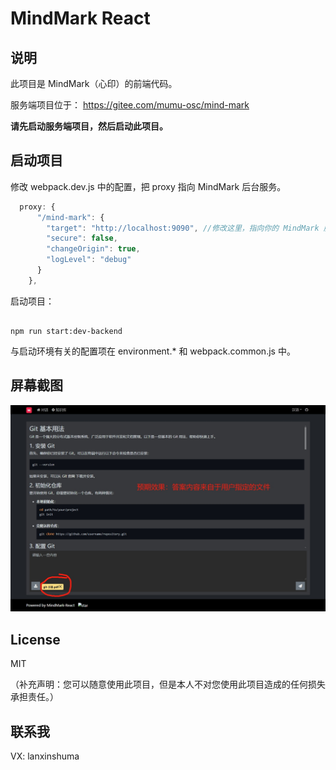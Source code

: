 # MindMark React

## 说明

此项目是 MindMark（心印）的前端代码。

服务端项目位于： https://gitee.com/mumu-osc/mind-mark

**请先启动服务端项目，然后启动此项目。**

## 启动项目

修改 webpack.dev.js 中的配置，把 proxy 指向 MindMark 后台服务。

```javascript
  proxy: {
      "/mind-mark": {
        "target": "http://localhost:9090", //修改这里，指向你的 MindMark 服务端接口
        "secure": false,
        "changeOrigin": true,
        "logLevel": "debug"
      }
    },
```

启动项目：

```shell

npm run start:dev-backend

```

与启动环境有关的配置项在 environment.\* 和 webpack.common.js 中。

## 屏幕截图

<img src="./src/assets/images/mind-mark-react.png"/>

## License

MIT

（补充声明：您可以随意使用此项目，但是本人不对您使用此项目造成的任何损失承担责任。）

## 联系我

VX: lanxinshuma
